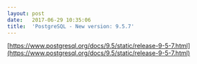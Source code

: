 ```yaml
---
layout:	post
date:	2017-06-29 10:35:06
title:	'PostgreSQL - New version: 9.5.7'
---
```


[https://www.postgresql.org/docs/9.5/static/release-9-5-7.html](https://www.postgresql.org/docs/9.5/static/release-9-5-7.html)
